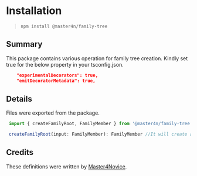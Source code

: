 # Installation

> `npm install @master4n/family-tree`

## Summary

This package contains various operation for family tree creation. Kindly set true for the below property in your tsconfig.json.

```json
    "experimentalDecorators": true,                 
    "emitDecoratorMetadata": true, 
```

## Details

Files were exported from the package.

````ts
 import { createFamilyRoot, FamilyMember } from '@master4n/family-tree'

 createFamilyRoot(input: FamilyMember): FamilyMember //It will create a family tree.
````

## Credits

These definitions were written by [Master4Novice](https://github.com/Master4Novice).

